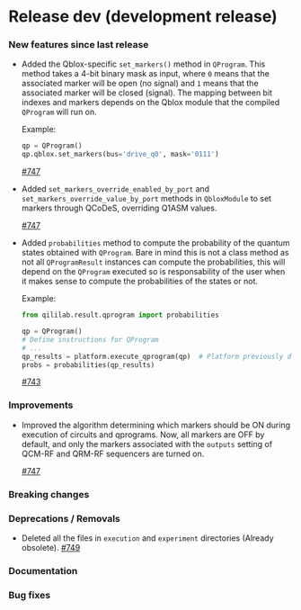 # Release dev (development release)

### New features since last release

- Added the Qblox-specific `set_markers()` method in `QProgram`. This method takes a 4-bit binary mask as input, where `0` means that the associated marker will be open (no signal) and `1` means that the associated marker will be closed (signal). The mapping between bit indexes and markers depends on the Qblox module that the compiled `QProgram` will run on.

  Example:

  ```Python
  qp = QProgram()
  qp.qblox.set_markers(bus='drive_q0', mask='0111')
  ```

  [#747](https://github.com/qilimanjaro-tech/qililab/pull/747)

- Added `set_markers_override_enabled_by_port` and `set_markers_override_value_by_port` methods in `QbloxModule` to set markers through QCoDeS, overriding Q1ASM values.

  [#747](https://github.com/qilimanjaro-tech/qililab/pull/747)

- Added `probabilities` method to compute the probability of the quantum states obtained with `QProgram`. Bare in mind this is not a class method as not all `QProgramResult` instances can compute the probabilities, this will depend on the `QProgram` executed so is responsability of the user when it makes sense to compute the probabilities of the states or not.

  Example:

  ```Python
  from qililab.result.qprogram import probabilities

  qp = QProgram()
  # Define instructions for QProgram
  # ...
  qp_results = platform.execute_qprogram(qp)  # Platform previously defined
  probs = probabilities(qp_results)
  ```

  [#743](https://github.com/qilimanjaro-tech/qililab/pull/743)

### Improvements

- Improved the algorithm determining which markers should be ON during execution of circuits and qprograms. Now, all markers are OFF by default, and only the markers associated with the `outputs` setting of QCM-RF and QRM-RF sequencers are turned on.

  [#747](https://github.com/qilimanjaro-tech/qililab/pull/747)

### Breaking changes

### Deprecations / Removals

- Deleted all the files in `execution` and `experiment` directories (Already obsolete).
  [#749](https://github.com/qilimanjaro-tech/qililab/pull/749)

### Documentation

### Bug fixes
